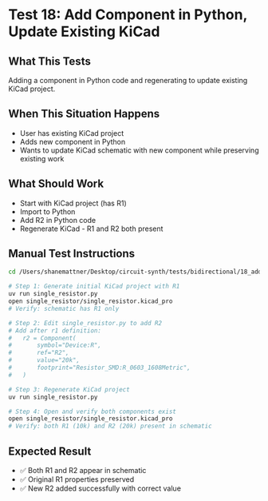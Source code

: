 # Test 18: Add Component in Python, Update Existing KiCad

## What This Tests
Adding a component in Python code and regenerating to update existing KiCad project.

## When This Situation Happens
- User has existing KiCad project
- Adds new component in Python
- Wants to update KiCad schematic with new component while preserving existing work

## What Should Work
- Start with KiCad project (has R1)
- Import to Python
- Add R2 in Python code
- Regenerate KiCad - R1 and R2 both present

## Manual Test Instructions

```bash
cd /Users/shanemattner/Desktop/circuit-synth/tests/bidirectional/18_add_component_update_kicad

# Step 1: Generate initial KiCad project with R1
uv run single_resistor.py
open single_resistor/single_resistor.kicad_pro
# Verify: schematic has R1 only

# Step 2: Edit single_resistor.py to add R2
# Add after r1 definition:
#   r2 = Component(
#       symbol="Device:R",
#       ref="R2",
#       value="20k",
#       footprint="Resistor_SMD:R_0603_1608Metric",
#   )

# Step 3: Regenerate KiCad project
uv run single_resistor.py

# Step 4: Open and verify both components exist
open single_resistor/single_resistor.kicad_pro
# Verify: both R1 (10k) and R2 (20k) present in schematic
```

## Expected Result

- ✅ Both R1 and R2 appear in schematic
- ✅ Original R1 properties preserved
- ✅ New R2 added successfully with correct value
